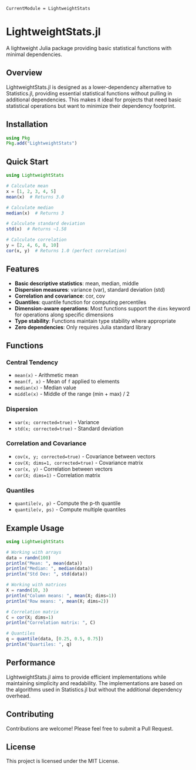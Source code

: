 ```@meta
CurrentModule = LightweightStats
```

# LightweightStats.jl

A lightweight Julia package providing basic statistical functions with minimal dependencies.

## Overview

LightweightStats.jl is designed as a lower-dependency alternative to Statistics.jl, providing essential statistical functions without pulling in additional dependencies. This makes it ideal for projects that need basic statistical operations but want to minimize their dependency footprint.

## Installation

```julia
using Pkg
Pkg.add("LightweightStats")
```

## Quick Start

```julia
using LightweightStats

# Calculate mean
x = [1, 2, 3, 4, 5]
mean(x)  # Returns 3.0

# Calculate median
median(x)  # Returns 3

# Calculate standard deviation
std(x)  # Returns ~1.58

# Calculate correlation
y = [2, 4, 6, 8, 10]
cor(x, y)  # Returns 1.0 (perfect correlation)
```

## Features

- **Basic descriptive statistics**: mean, median, middle
- **Dispersion measures**: variance (var), standard deviation (std)
- **Correlation and covariance**: cor, cov
- **Quantiles**: quantile function for computing percentiles
- **Dimension-aware operations**: Most functions support the `dims` keyword for operations along specific dimensions
- **Type stability**: Functions maintain type stability where appropriate
- **Zero dependencies**: Only requires Julia standard library

## Functions

### Central Tendency
- `mean(x)` - Arithmetic mean
- `mean(f, x)` - Mean of `f` applied to elements
- `median(x)` - Median value
- `middle(x)` - Middle of the range (min + max) / 2

### Dispersion
- `var(x; corrected=true)` - Variance
- `std(x; corrected=true)` - Standard deviation

### Correlation and Covariance
- `cov(x, y; corrected=true)` - Covariance between vectors
- `cov(X; dims=1, corrected=true)` - Covariance matrix
- `cor(x, y)` - Correlation between vectors
- `cor(X; dims=1)` - Correlation matrix

### Quantiles
- `quantile(v, p)` - Compute the p-th quantile
- `quantile(v, ps)` - Compute multiple quantiles

## Example Usage

```julia
using LightweightStats

# Working with arrays
data = randn(100)
println("Mean: ", mean(data))
println("Median: ", median(data))
println("Std Dev: ", std(data))

# Working with matrices
X = randn(10, 3)
println("Column means: ", mean(X; dims=1))
println("Row means: ", mean(X; dims=2))

# Correlation matrix
C = cor(X; dims=1)
println("Correlation matrix: ", C)

# Quantiles
q = quantile(data, [0.25, 0.5, 0.75])
println("Quartiles: ", q)
```

## Performance

LightweightStats.jl aims to provide efficient implementations while maintaining simplicity and readability. The implementations are based on the algorithms used in Statistics.jl but without the additional dependency overhead.

## Contributing

Contributions are welcome! Please feel free to submit a Pull Request.

## License

This project is licensed under the MIT License.